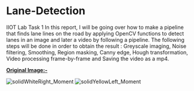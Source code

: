 # Lane-Detection
IIOT Lab Task 1
In this report, I will be going over how to make a pipeline that finds lane lines on the road by applying OpenCV functions to detect lanes in an image and later a video by following a pipeline. The following steps will be done in order to obtain the result : Greyscale imaging, Noise filtering, Smoothing, Region masking, Canny edge, Hough transformation, Video processing frame-by-frame and Saving the video as a mp4.

<ins>**Original Image:-**</ins>

![solidWhiteRight_Moment](https://user-images.githubusercontent.com/125823799/220254252-d3617d06-48ab-4e94-86d1-db198b21fccb.jpg)
![solidYellowLeft_Moment](https://user-images.githubusercontent.com/125823799/220254258-01de0665-1a0d-4ec2-b771-e301f3c1f821.jpg)

